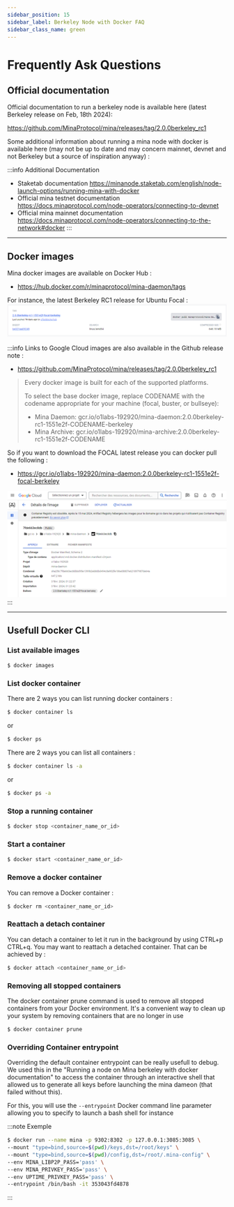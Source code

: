 ```yaml
---
sidebar_position: 15
sidebar_label: Berkeley Node with Docker FAQ
sidebar_class_name: green
---
```

# Frequently Ask Questions
## Official documentation
Official documentation to run a berkeley node is available here (latest Berkeley release on Feb, 18th 2024):

https://github.com/MinaProtocol/mina/releases/tag/2.0.0berkeley_rc1

Some additional information about running a mina node with docker is available here (may not be up to date and may concern mainnet, devnet and not Berkeley but a source of inspiration anyway) :

:::info  Additional Documentation
* Staketab documentation
https://minanode.staketab.com/english/node-launch-options/running-mina-with-docker
* Official mina testnet documentation
https://docs.minaprotocol.com/node-operators/connecting-to-devnet
* Official mina mainnet documentation
https://docs.minaprotocol.com/node-operators/connecting-to-the-network#docker
:::
* * *
## Docker images
Mina docker images are available on Docker Hub :

* https://hub.docker.com/r/minaprotocol/mina-daemon/tags

For instance, the latest Berkeley RC1 release for Ubuntu Focal :
![Docker Hub](assets/docker_hub.png)

:::info  Links to Google Cloud images are also available in the Github release note :

* https://github.com/MinaProtocol/mina/releases/tag/2.0.0berkeley_rc1

> Every docker image is built for each of the supported platforms.
>
>To select the base docker image, replace CODENAME with the codename appropriate for your machine (focal, buster, or bullseye):
>
>* Mina Daemon: gcr.io/o1labs-192920/mina-daemon:2.0.0berkeley-rc1-1551e2f-CODENAME-berkeley
>* Mina Archive: gcr.io/o1labs-192920/mina-archive:2.0.0berkeley-rc1-1551e2f-CODENAME

So if you want to download the FOCAL latest release you can docker pull the following :

* https://gcr.io/o1labs-192920/mina-daemon:2.0.0berkeley-rc1-1551e2f-focal-berkeley

![Docker Image](assets/docker_image.png)
:::
* * *
## Usefull Docker CLI
### List available images
```bash
$ docker images
```
### List docker container
There are 2 ways you can list running docker containers :
```bash
$ docker container ls
```

or

```bash
$ docker ps
```

There are 2 ways you can list all containers :
```bash
$ docker container ls -a
```

or

```bash
$ docker ps -a
```

### Stop a running container
```bash
$ docker stop <container_name_or_id>
```

### Start a container
```bash
$ docker start <container_name_or_id>
```

### Remove a docker container
You can remove a Docker container :
```bash
$ docker rm <container_name_or_id>
```

### Reattach a detach container
You can detach a container to let it run in the background by using CTRL+p CTRL+q.
You may want to reattach a detached container. That can be achieved by :

```bash
$ docker attach <container_name_or_id>
```

### Removing all stopped containers
The docker container prune command is used to remove all stopped containers from your Docker environment. It's a convenient way to clean up your system by removing containers that are no longer in use

```bash
$ docker container prune
```

### Overriding Container entrypoint
Overriding the default container entrypoint can be really usefull to debug.
We used this in the "Running a node on Mina berkeley with docker documentation" to access the container through an interactive shell that allowed us to generate all keys before launching the mina dameon (that failed without this).

For this, you will use the `--entrypoint` Docker command line parameter allowing you to specify to launch a bash shell for instance

:::note  Exemple
```bash
$ docker run --name mina -p 9302:8302 -p 127.0.0.1:3085:3085 \
--mount "type=bind,source=$(pwd)/keys,dst=/root/keys" \
--mount "type=bind,source=$(pwd)/config,dst=/root/.mina-config" \
--env MINA_LIBP2P_PASS='pass' \
--env MINA_PRIVKEY_PASS='pass' \
--env UPTIME_PRIVKEY_PASS='pass' \
--entrypoint /bin/bash -it 353043fd4878
```
:::